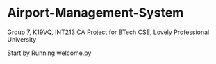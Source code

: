 # Airport-Management-System
Group 7, K19VQ, INT213 CA Project for BTech CSE, Lovely Professional University

Start by Running welcome.py
